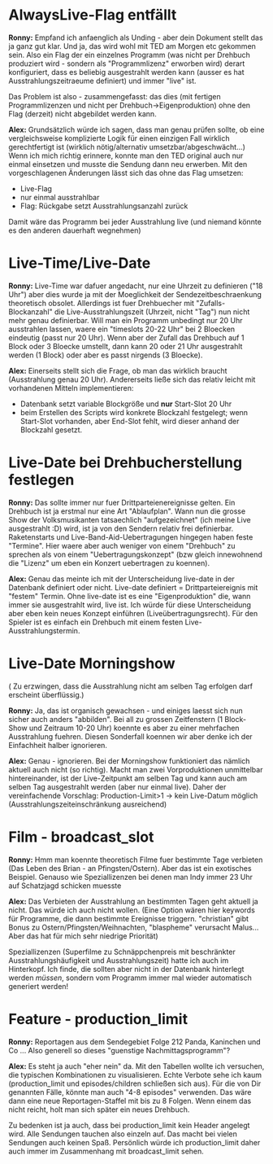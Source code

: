 # AlwaysLive-Flag entfällt

**Ronny:** Empfand ich anfaenglich als Unding - aber dein Dokument stellt das ja ganz gut klar.
Und ja, das wird wohl mit TED am Morgen etc gekommen sein. Also ein Flag der ein einzelnes Programm (was nicht per Drehbuch produziert wird - sondern als "Programmlizenz" erworben wird) derart konfiguriert, dass es beliebig ausgestrahlt werden kann (ausser es hat Ausstrahlungszeitraeume definiert) und immer "live" ist.

Das Problem ist also - zusammengefasst: das dies (mit fertigen Programmlizenzen und nicht per Drehbuch->Eigenproduktion) ohne den Flag (derzeit) nicht abgebildet werden kann.

**Alex:** Grundsätzlich würde ich sagen, dass man genau prüfen sollte, ob eine vergleichsweise komplizierte Logik für einen einzigen Fall wirklich gerechtfertigt ist (wirklich nötig/alternativ umsetzbar/abgeschwächt...)
Wenn ich mich richtig erinnere, konnte man den TED original auch nur einmal einsetzen und musste die Sendung dann neu erwerben.
Mit den vorgeschlagenen Änderungen lässt sich das ohne das Flag umsetzen:

* Live-Flag
* nur einmal ausstrahlbar
* Flag: Rückgabe setzt Ausstrahlungsanzahl zurück

Damit wäre das Programm bei jeder Ausstrahlung live (und niemand könnte es den anderen dauerhaft wegnehmen)

# Live-Time/Live-Date

**Ronny:** Live-Time war dafuer angedacht, nur eine Uhrzeit zu definieren ("18 Uhr") aber dies wurde ja mit der Moeglichkeit der Sendezeitbeschraenkung theoretisch obsolet. Allerdings ist fuer Drehbuecher mit "Zufalls-Blockanzahl" die Live-Ausstrahlungszeit (Uhrzeit, nicht "Tag") nun nicht mehr genau definierbar.
Will man ein Programm unbedingt nur 20 Uhr ausstrahlen lassen, waere ein "timeslots 20-22 Uhr" bei 2 Bloecken eindeutig (passt nur 20 Uhr). Wenn aber der Zufall das Drehbuch auf 1 Block oder 3 Bloecke umstellt, dann kann 20 oder 21 Uhr ausgestrahlt werden (1 Block) oder aber es passt nirgends (3 Bloecke).

**Alex:** Einerseits stellt sich die Frage, ob man das wirklich braucht (Ausstrahlung genau 20 Uhr).
Andererseits ließe sich das relativ leicht mit vorhandenen Mitteln implementieren:

* Datenbank setzt variable Blockgröße und **nur** Start-Slot 20 Uhr
* beim Erstellen des Scripts wird konkrete Blockzahl festgelegt; wenn Start-Slot vorhanden, aber End-Slot fehlt, wird dieser anhand der Blockzahl gesetzt.

# Live-Date bei Drehbucherstellung festlegen

**Ronny:** Das sollte immer nur fuer Drittparteienereignisse gelten. Ein Drehbuch ist ja erstmal nur eine Art "Ablaufplan". Wann nun die grosse Show der Volksmusikanten tatsaechlich "aufgezeichnet" (ich meine Live ausgestrahlt :D) wird, ist ja von den Sendern relativ frei definierbar. Raketenstarts und Live-Band-Aid-Uebertragungen hingegen haben feste "Termine". Hier waere aber auch weniger von einem "Drehbuch" zu sprechen als von einem "Uebertragungskonzept" (bzw gleich innewohnend die "Lizenz" um eben ein Konzert uebertragen zu koennen).

**Alex:** Genau das meinte ich mit der Unterscheidung live-date in der Datenbank definiert oder nicht.
Live-date definiert = Drittparteiereignis mit "festem" Termin.
Ohne live-date ist es eine "Eigenproduktion" die, wann immer sie ausgestrahlt wird, live ist.
Ich würde für diese Unterscheidung aber eben kein neues Konzept einführen (Liveübertragungsrecht).
Für den Spieler ist es einfach ein Drehbuch mit einem festen Live-Ausstrahlungstermin.

# Live-Date Morningshow

( Zu erzwingen, dass die Ausstrahlung nicht am selben Tag erfolgen darf erscheint überflüssig.)

**Ronny:** Ja, das ist organisch gewachsen - und einiges laesst sich nun sicher auch anders "abbilden". Bei all zu grossen Zeitfenstern (1 Block-Show und Zeitraum 10-20 Uhr) koennte es aber zu einer mehrfachen Ausstrahlung fuehren. Diesen Sonderfall koennen wir aber denke ich der Einfachheit halber ignorieren.

**Alex:** Genau - ignorieren.
Bei der Morningshow funktioniert das nämlich aktuell auch nicht (so richtig).
Macht man zwei Vorproduktionen unmittelbar hintereinander, ist der Live-Zeitpunkt am selben Tag und kann auch am selben Tag ausgestrahlt werden (aber nur einmal live).
Daher der vereinfachende Vorschlag: Production-Limit>1 -> kein Live-Datum möglich
(Ausstrahlungszeiteinschränkung ausreichend)

# Film - broadcast_slot

**Ronny:** Hmm man koennte theoretisch Filme fuer bestimmte Tage verbieten (Das Leben des Brian - an Pfingsten/Ostern). Aber das ist ein exotisches Beispiel. Genauso wie Speziallizenzen bei denen man Indy immer 23 Uhr auf Schatzjagd schicken muesste

**Alex:** Das Verbieten der Ausstrahlung an bestimmten Tagen geht aktuell ja nicht.
Das würde ich auch nicht wollen.
(Eine Option wären hier keywords für Programme, die dann bestimmte Ereignisse triggern. "christian" gibt Bonus zu Ostern/Pfingsten/Weihnachten, "blaspheme" verursacht Malus... Aber das hat für mich sehr niedrige Priorität)

Speziallizenzen (Superfilme zu Schnäppchenpreis mit beschränkter Ausstrahlungshäufigkeit und Ausstrahlungszeit) hatte ich auch im Hinterkopf.
Ich finde, die sollten aber nicht in der Datenbank hinterlegt werden *müssen*, sondern vom Programm immer mal wieder automatisch generiert werden!

# Feature - production_limit

**Ronny:** Reportagen aus dem Sendegebiet Folge 212
Panda, Kaninchen und Co ...
Also generell so dieses "guenstige Nachmittagsprogramm"?

**Alex:** Es steht ja auch "eher nein" da.
Mit den Tabellen wollte ich versuchen, die typischen Kombinationen zu visualisieren.
Echte Verbote sehe ich kaum (production_limit und episodes/children schließen sich aus).
Für die von Dir genannten Fälle, könnte man auch "4-8 episodes" verwenden.
Das wäre dann eine neue Reportagen-Staffel mit bis zu 8 Folgen.
Wenn einem das nicht reicht, holt man sich später ein neues Drehbuch.

Zu bedenken ist ja auch, dass bei production_limit kein Header angelegt wird.
Alle Sendungen tauchen also einzeln auf.
Das macht bei vielen Sendungen auch keinen Spaß.
Persönlich würde ich production_limit daher auch immer im Zusammenhang mit broadcast_limit sehen.